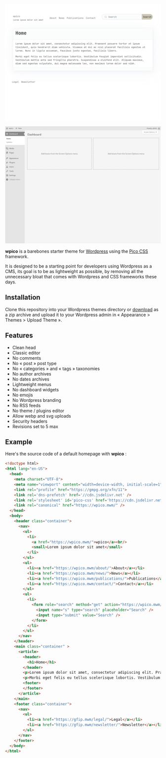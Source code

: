 
![screenshot](screenshot.png)

![screenshot-admin](screenshot-admin.png)

**wpico** is a barebones starter theme for <a href="https://wordpress.org">Wordpress</a> using the <a href="https://picocss.com">Pico CSS</a> framework.

It is designed to be a starting point for developers using Wordpress as a CMS, its goal is to be as lightweight as possible, by removing all the unnecessary bloat that comes with Wordpress and CSS frameworks these days.

## Installation

Clone this repository into your Wordpress themes directory or <a href="https://github.com/mwmdev/wpico/archive/refs/heads/main.zip">download</a> as a zip archive and upload it to your Wordpress admin in « Appearance > Themes > Upload Theme ».

## Features
- Clean head
- Classic editor
- No comments
- No « post » post type
- No « categories » and « tags » taxonomies
- No author archives
- No dates archives
- Lightweight menus
- No dashboard widgets
- No emojis
- No Wordpress branding
- No RSS feeds
- No theme / plugins editor
- Allow webp and svg uploads
- Security headers
- Revisions set to 5 max


## Example

Here's the source code of a default homepage with **wpico** :

```html
<!doctype html>
<html lang="en-US">
  <head>
    <meta charset="UTF-8">
    <meta name="viewport" content="width=device-width, initial-scale=1">
    <link rel="profile" href="https://gmpg.org/xfn/11">
    <link rel='dns-prefetch' href='//cdn.jsdelivr.net' />
    <link rel='stylesheet' id='pico-css' href='https://cdn.jsdelivr.net/npm/@picocss/pico@2/css/pico.sand.min.css?ver=6.5.3' type='text/css' media='all' />
    <link rel="canonical" href="https://wpico.mwm/" />
  </head>
  <body>
    <header class="container">
      <nav>
        <ul>
          <li>
            <a href="https://wpico.mwm/">wpico</a><br/>
            <small>Lorem ipsum dolor sit amet</small>
          </li>
        </ul>
        <ul>
          <li><a href="https://wpico.mwm/about/">About</a></li>
          <li><a href="https://wpico.mwm/news/">News</a></li>
          <li><a href="https://wpico.mwm/publications/">Publications</a></li>
          <li><a href="https://wpico.mwm/contact/">Contact</a></li>
        </ul>
        <ul>
          <li>
            <form role="search" method="get" action="https://wpico.mwm/">
              <input name="s" type="search" placeholder="Search" />
              <input type="submit" value="Search" />
            </form>
          </li>
        </ul>
      </nav>
    </header>
    <main class="container" >
      <article>
        <header>
          <h1>Home</h1>
        </header>
        <p>Lorem ipsum dolor sit amet, consectetur adipiscing elit. Praesent posuere tortor et ipsum tincidunt, quis hendrerit diam vehicula. Vivamus at dui ac nisi placerat facilisis egestas ut lorem. Nunc in ligula accumsan, faucibus justo egestas, facilisis libero.</p>
        <p>Morbi eget felis eu tellus scelerisque lobortis. Vestibulum feugiat imperdiet sollicitudin. Vestibulum mattis ante sed fringilla pharetra. Suspendisse a eleifend elit. Aliquam maximus, diam sed egestas vulputate, dui magna malesuada leo, non maximus lorem dolor sed nibh.</p>
        <footer>
        </footer>
      </article>
    </main>
    <footer class="container">
      <nav>
        <ul>
          <li><a href="https://gfip.mwm/legal/">Legal</a></li>
          <li><a href="https://gfip.mwm/newsletter/">Newsletter</a></li>
        </ul>
      </nav>
    </footer>
  </body>
</html>
```
